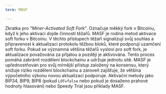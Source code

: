 ```yaml
---
term: MASF

---
```

Zkratka pro "*Miner-Activated Soft Fork*". Označuje měkký fork v Bitcoinu, když k jeho aktivaci dojde činností těžařů. MASF je rodina metod aktivace soft forku v Bitcoinu. V těchto přístupech těžaři signalizují svůj souhlas a připravenost k aktualizaci protokolu těžbou bloků, které podporují uzamčení soft forku. Pokud se významná většina těžařů vysloví pro soft fork, je aktualizace považována za přijatou a později je aktivována. Tento proces pomáhá zabránit rozdělení blockchainu a udržuje jednotu sítě. MASF je upřednostňován pro svůj mírnější přístup založený na konsensu, který snižuje riziko rozdělení blockchainu a zároveň zajišťuje, že většina výpočetního výkonu novou aktualizaci podporuje. Aktivační metody jako BIP34, BIP9, BIP8 (pokud `LOT=false` nebo pokud je dosaženo prahové hodnoty hlasování) nebo Speedy Trial jsou příklady MASF.
